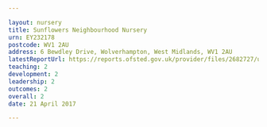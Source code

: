 ```yaml
---

layout: nursery
title: Sunflowers Neighbourhood Nursery
urn: EY232178
postcode: WV1 2AU
address: 6 Bewdley Drive, Wolverhampton, West Midlands, WV1 2AU
latestReportUrl: https://reports.ofsted.gov.uk/provider/files/2682727/urn/EY232178.pdf
teaching: 2
development: 2
leadership: 2
outcomes: 2
overall: 2
date: 21 April 2017

---
```

